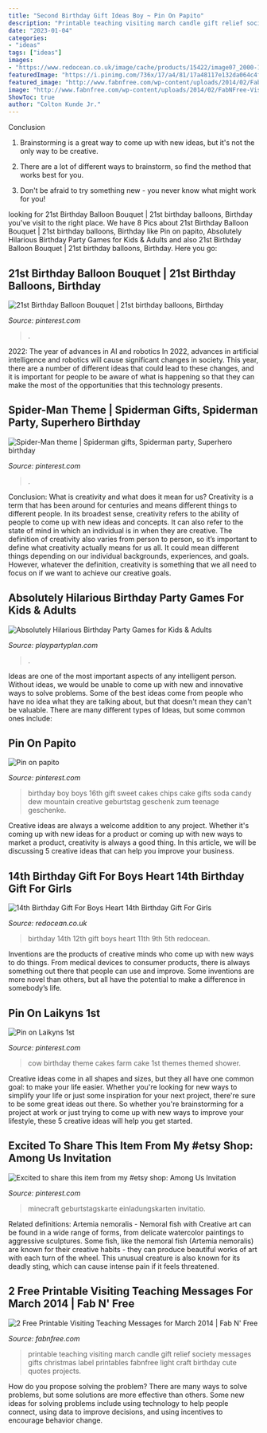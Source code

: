 ```yaml
---
title: "Second Birthday Gift Ideas Boy ~ Pin On Papito"
description: "Printable teaching visiting march candle gift relief society messages gifts christmas label printables fabnfree light craft birthday cute quotes projects"
date: "2023-01-04"
categories:
- "ideas"
tags: ["ideas"]
images:
- "https://www.redocean.co.uk/image/cache/products/15422/image07_2000-1500x1500.jpg"
featuredImage: "https://i.pinimg.com/736x/17/a4/81/17a48117e132da064c4f56bfb35358a0--dessert-tables-spider-man.jpg"
featured_image: "http://www.fabnfree.com/wp-content/uploads/2014/02/FabNFree-Visiting-Teaching-Message-March-2014-Free-Printable-Candle-Wrap-Image2-497x700.jpg"
image: "http://www.fabnfree.com/wp-content/uploads/2014/02/FabNFree-Visiting-Teaching-Message-March-2014-Free-Printable-Candle-Wrap-Image2-497x700.jpg"
ShowToc: true
author: "Colton Kunde Jr."
---
```



Conclusion
1. Brainstorming is a great way to come up with new ideas, but it's not the only way to be creative.
2. There are a lot of different ways to brainstorm, so find the method that works best for you.

3. Don't be afraid to try something new - you never know what might work for you!

	

		
looking for 21st Birthday Balloon Bouquet | 21st birthday balloons, Birthday you've visit to the right place. We have 8 Pics about 21st Birthday Balloon Bouquet | 21st birthday balloons, Birthday like Pin on papito, Absolutely Hilarious Birthday Party Games for Kids &amp; Adults and also 21st Birthday Balloon Bouquet | 21st birthday balloons, Birthday. Here you go:
		
    
## 21st Birthday Balloon Bouquet | 21st Birthday Balloons, Birthday

<img loading=lazy src="https://i.pinimg.com/736x/64/d4/74/64d474e75006899b819ce151607231ae.jpg" onerror="this.onerror=null;this.src='https://tse1.mm.bing.net/th?id=OIP.lMnoVkVzq858VuqamDDrYQHaJ-&amp;pid=15.1';" alt="21st Birthday Balloon Bouquet | 21st birthday balloons, Birthday">

_Source: pinterest.com_

>. 

	

2022: The year of advances in AI and robotics
In 2022, advances in artificial intelligence and robotics will cause significant changes in society. This year, there are a number of different ideas that could lead to these changes, and it is important for people to be aware of what is happening so that they can make the most of the opportunities that this technology presents.

    
## Spider-Man Theme | Spiderman Gifts, Spiderman Party, Superhero Birthday

<img loading=lazy src="https://i.pinimg.com/736x/17/a4/81/17a48117e132da064c4f56bfb35358a0--dessert-tables-spider-man.jpg" onerror="this.onerror=null;this.src='https://tse1.mm.bing.net/th?id=OIP.mGaLdgzoQzlyaT8JuOhMSgDIEs&amp;pid=15.1';" alt="Spider-Man theme | Spiderman gifts, Spiderman party, Superhero birthday">

_Source: pinterest.com_

>. 

	

Conclusion: What is creativity and what does it mean for us?
Creativity is a term that has been around for centuries and means different things to different people. In its broadest sense, creativity refers to the ability of people to come up with new ideas and concepts. It can also refer to the state of mind in which an individual is in when they are creative. The definition of creativity also varies from person to person, so it’s important to define what creativity actually means for us all. It could mean different things depending on our individual backgrounds, experiences, and goals. However, whatever the definition, creativity is something that we all need to focus on if we want to achieve our creative goals.

    
## Absolutely Hilarious Birthday Party Games For Kids &amp; Adults

<img loading=lazy src="https://www.playpartyplan.com/wp-content/uploads/2016/10/Birthday-Party-Game-Ideas-3.jpg" onerror="this.onerror=null;this.src='https://tse1.mm.bing.net/th?id=OIP.asjFU0XmrQ76J_rAK0O9AQHaLH&amp;pid=15.1';" alt="Absolutely Hilarious Birthday Party Games for Kids &amp; Adults">

_Source: playpartyplan.com_

>. 

	

Ideas are one of the most important aspects of any intelligent person. Without ideas, we would be unable to come up with new and innovative ways to solve problems. Some of the best ideas come from people who have no idea what they are talking about, but that doesn't mean they can't be valuable. There are many different types of Ideas, but some common ones include:

    
## Pin On Papito

<img loading=lazy src="https://i.pinimg.com/736x/42/0a/60/420a60890180e80a179e3151d661a633.jpg" onerror="this.onerror=null;this.src='https://tse1.mm.bing.net/th?id=OIP.H2XOdCPnHtgfqEnv2iP4XwHaJ3&amp;pid=15.1';" alt="Pin on papito">

_Source: pinterest.com_

>birthday boy boys 16th gift sweet cakes chips cake gifts soda candy dew mountain creative geburtstag geschenk zum teenage geschenke. 

	

Creative ideas are always a welcome addition to any project. Whether it's coming up with new ideas for a product or coming up with new ways to market a product, creativity is always a good thing. In this article, we will be discussing 5 creative ideas that can help you improve your business.

    
## 14th Birthday Gift For Boys Heart 14th Birthday Gift For Girls

<img loading=lazy src="https://www.redocean.co.uk/image/cache/products/15422/image07_2000-1500x1500.jpg" onerror="this.onerror=null;this.src='https://tse2.mm.bing.net/th?id=OIP.blGlrxYpwg_7XtqKjSfQegHaHa&amp;pid=15.1';" alt="14th Birthday Gift For Boys Heart 14th Birthday Gift For Girls">

_Source: redocean.co.uk_

>birthday 14th 12th gift boys heart 11th 9th 5th redocean. 

	

Inventions are the products of creative minds who come up with new ways to do things. From medical devices to consumer products, there is always something out there that people can use and improve. Some inventions are more novel than others, but all have the potential to make a difference in somebody’s life.

    
## Pin On Laikyns 1st

<img loading=lazy src="https://i.pinimg.com/736x/0d/5e/ac/0d5eac61d7e154db2ff0c1d92537dba9--theme-cakes-cow.jpg" onerror="this.onerror=null;this.src='https://tse1.mm.bing.net/th?id=OIP.fZeHn-L6i0mKKBBsx7kiCAHaJ3&amp;pid=15.1';" alt="Pin on Laikyns 1st">

_Source: pinterest.com_

>cow birthday theme cakes farm cake 1st themes themed shower. 

	

Creative ideas come in all shapes and sizes, but they all have one common goal: to make your life easier. Whether you're looking for new ways to simplify your life or just some inspiration for your next project, there're sure to be some great ideas out there. So whether you're brainstorming for a project at work or just trying to come up with new ways to improve your lifestyle, these 5 creative ideas will help you get started.

    
## Excited To Share This Item From My #etsy Shop: Among Us Invitation

<img loading=lazy src="https://i.pinimg.com/736x/73/91/79/739179a386fa502d70324369a8f660c9.jpg" onerror="this.onerror=null;this.src='https://tse3.mm.bing.net/th?id=OIP.NvHdg8Uw6goLpsWjDZ-oQAHaLH&amp;pid=15.1';" alt="Excited to share this item from my #etsy shop: Among Us Invitation">

_Source: pinterest.com_

>minecraft geburtstagskarte einladungskarten invitatio. 

	

Related definitions: Artemia nemoralis - Nemoral fish with
Creative art can be found in a wide range of forms, from delicate watercolor paintings to aggressive sculptures. Some fish, like the nemoral fish (Artemia nemoralis) are known for their creative habits - they can produce beautiful works of art with each turn of the wheel. This unusual creature is also known for its deadly sting, which can cause intense pain if it feels threatened.

    
## 2 Free Printable Visiting Teaching Messages For March 2014 | Fab N&#039; Free

<img loading=lazy src="http://www.fabnfree.com/wp-content/uploads/2014/02/FabNFree-Visiting-Teaching-Message-March-2014-Free-Printable-Candle-Wrap-Image2-497x700.jpg" onerror="this.onerror=null;this.src='https://tse2.mm.bing.net/th?id=OIP.Ldt8KU47Z2CBXzySSGZF5QHaKb&amp;pid=15.1';" alt="2 Free Printable Visiting Teaching Messages for March 2014 | Fab N&#039; Free">

_Source: fabnfree.com_

>printable teaching visiting march candle gift relief society messages gifts christmas label printables fabnfree light craft birthday cute quotes projects. 

	

How do you propose solving the problem?
There are many ways to solve problems, but some solutions are more effective than others. Some new ideas for solving problems include using technology to help people connect, using data to improve decisions, and using incentives to encourage behavior change.

